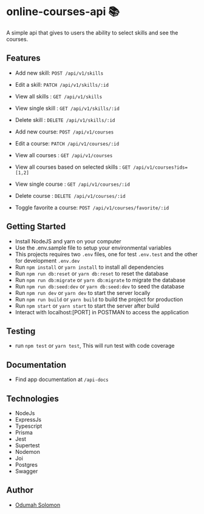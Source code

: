 # online-courses-api 📚

A simple api that gives to users the ability to select skills and see the courses.

## Features

- Add new skill: `POST /api/v1/skills`
- Edit a skill: `PATCH /api/v1/skills/:id`
- View all skills : `GET /api/v1/skills`
- View single skill : `GET /api/v1/skills/:id`
- Delete skill : `DELETE /api/v1/skills/:id`

- Add new course: `POST /api/v1/courses`
- Edit a course: `PATCH /api/v1/courses/:id`
- View all courses : `GET /api/v1/courses`
- View all courses based on selected skills : `GET /api/v1/courses?ids=[1,2]`
- View single course : `GET /api/v1/courses/:id`
- Delete course : `DELETE /api/v1/courses/:id`
- Toggle favorite a course: `POST /api/v1/courses/favorite/:id`

## Getting Started

- Install NodeJS and yarn on your computer
- Use the .env.sample file to setup your environmental variables
- This projects requires two `.env` files, one for test `.env.test` and the other for development `.env.dev`
- Run `npm install` or `yarn install` to install all dependencies
- Run `npm run db:reset` or `yarn db:reset` to reset the database
- Run `npm run db:migrate` or `yarn db:migrate` to migrate the database
- Run `npm run db:seed:dev` or `yarn db:seed:dev` to seed the database
- Run `npm run dev` or `yarn dev` to start the server locally
- Run `npm run build` or `yarn build` to build the project for production
- Run `npm start` or `yarn start` to start the server after build
- Interact with localhost:[PORT] in POSTMAN to access the application

## Testing

- run `npm test` or `yarn test`, This will run test with code coverage

## Documentation

- Find app documentation at `/api-docs`

## Technologies

- NodeJs
- ExpressJs
- Typescript
- Prisma
- Jest
- Supertest
- Nodemon
- Joi
- Postgres
- Swagger

## Author

- [Odumah Solomon](https://github.com/slimsolz)
